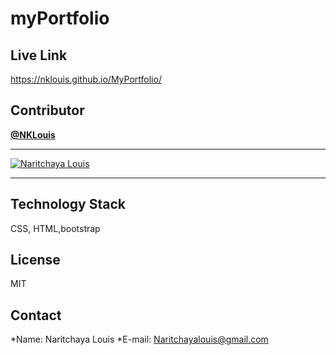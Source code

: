 # myPortfolio


## Live Link
https://nklouis.github.io/MyPortfolio/

  


## Contributor

<a href="https://github.com/NKLouis " target="_blank">**@NKLouis**</a> 

------
[![Naritchaya Louis](https://avatars1.githubusercontent.com/u/58704859?s=100&u=6adacae3bbfcc4293a859a3550492beb678318a9&v=4)](https://github.com/NKLouis)

-----


## Technology Stack

 CSS, HTML,bootstrap


## License

 MIT


## Contact

*Name: Naritchaya Louis
*E-mail: Naritchayalouis@gmail.com
